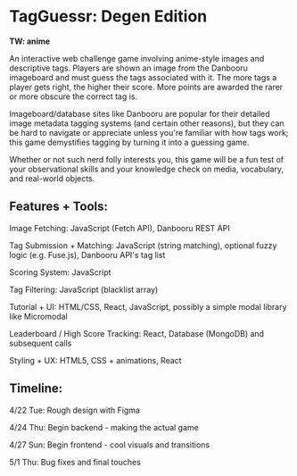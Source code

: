 # TagGuessr: Degen Edition

**TW: anime**

An interactive web challenge game involving anime-style images and descriptive tags. Players are shown an image from the Danbooru imageboard and must guess the tags associated with it. The more tags a player gets right, the higher their score. More points are awarded the rarer or more obscure the correct tag is.

Imageboard/database sites like Danbooru are popular for their detailed image metadata tagging systems (and certain other reasons), but they can be hard to navigate or appreciate unless you're familiar with how tags work; this game demystifies tagging by turning it into a guessing game. 

Whether or not such nerd folly interests you, this game will be a fun test of your observational skills and your knowledge check on media, vocabulary, and real-world objects.

## Features + Tools: 
Image Fetching: JavaScript (Fetch API), Danbooru REST API

Tag Submission + Matching: JavaScript (string matching), optional fuzzy logic (e.g. Fuse.js), Danbooru API's tag list

Scoring System: JavaScript

Tag Filtering: JavaScript (blacklist array)

Tutorial + UI: HTML/CSS, React, JavaScript, possibly a simple modal library like Micromodal

Leaderboard / High Score Tracking: React, Database (MongoDB) and subsequent calls

Styling + UX: HTML5, CSS + animations, React

## Timeline:

4/22 Tue: Rough design with Figma

4/24 Thu: Begin backend - making the actual game

4/27 Sun: Begin frontend - cool visuals and transitions

5/1 Thu: Bug fixes and final touches
